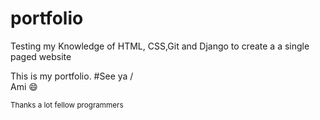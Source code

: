 # portfolio
<p>Testing my Knowledge of HTML, CSS,Git and Django to create a a single paged website </p>
<p>This is my portfolio.
#See ya /<br>Ami 😄 </p>
<small>Thanks a lot fellow programmers </small>
